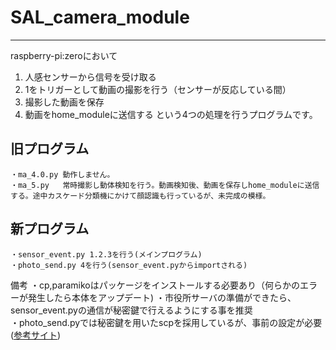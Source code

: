 # SAL_camera_module
***
raspberry-pi:zeroにおいて
1. 人感センサーから信号を受け取る
2. 1をトリガーとして動画の撮影を行う（センサーが反応している間）
3. 撮影した動画を保存
4. 動画をhome_moduleに送信する
という4つの処理を行うプログラムです。

## 旧プログラム
```
・ma_4.0.py 動作しません。
・ma_5.py   常時撮影し動体検知を行う。動画検知後、動画を保存しhome_moduleに送信する。途中カスケード分類機にかけて顔認識も行っているが、未完成の模様。
```
## 新プログラム
```
・sensor_event.py 1.2.3を行う(メインプログラム)
・photo_send.py 4を行う(sensor_event.pyからimportされる)
```

備考
・cp,paramikoはパッケージをインストールする必要あり（何らかのエラーが発生したら本体をアップデート)
・市役所サーバの準備ができたら、sensor_event.pyの通信が秘密鍵で行えるようにする事を推奨  
・photo_send.pyでは秘密鍵を用いたscpを採用しているが、事前の設定が必要([参考サイト](https://qiita.com/kuro___inu/items/93da8aa9b56847c3a2bf))
